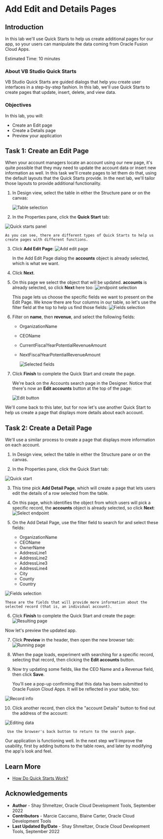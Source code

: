 # Add Edit and Details Pages

## Introduction

In this lab we'll use Quick Starts to help us create additional pages for our app, so your users can manipulate the data coming from Oracle Fusion Cloud Apps.

Estimated Time: 10 minutes

### About VB Studio Quick Starts
VB Studio Quick Starts are guided dialogs that help you create user interfaces in a step-by-step fashion.  In this lab, we'll use Quick Starts to create pages that update, insert, delete, and view data.

### Objectives


In this lab, you will:
* Create an Edit page
* Create a Details page
* Preview your application


## Task 1: Create an Edit Page

When your account managers locate an account using our new page, it's quite possible that they may need to update the account data or insert new information as well. In this task we'll create pages to let them do that, using the default layouts that the Quick Starts provide. In the next lab, we'll tailor those layouts to provide additional functionality.

1. In Design view, select the table in either the Structure pane or on the canvas:

	![Table selection](images/Design.png)

2. In the Properties pane, click the **Quick Start** tab:

  ![Quick starts panel](images/tableselected.png)

	As you can see, there are different types of Quick Starts to help us create pages with different functions.  

3. Click **Add Edit Page**:
	  ![Add edit page](images/addEdit.png)

	In the Add Edit Page dialog the **accounts** object is already selected, which is what we want.

4.  Click **Next**.

5. On this page we select the object that will be updated. **accounts** is already selected, so click **Next** here too:
	  ![endpoint selection](images/endpoints1.png)

	This page lets us choose the specific fields we want to present on the Edit Page. We know there are four columns in our table, so let's use the filter field at the top to help us find those fields:
	  ![Fields selection](images/endpoints2.png)

6. Filter on **name**, then **revenue**, and select the following fields:
	* OrganizationName
	* CEOName
	* CurrentFiscalYearPotentialRevenueAmount
	* NextFiscalYearPotentialRevenueAmount

	  ![Selected fields](images/fields.png)

7. Click **Finish** to complete the Quick Start and create the page.

	We're back on the Accounts search page in the Designer.  Notice that there's now an **Edit accounts** button at the top of the page:

	  ![Edit button](images/editButton.png)

We'll come back to this later, but for now let's use another Quick Start to help us create a page that displays more details about each account.

## Task 2: Create a Detail Page

We'll use a similar process to create a page that displays more information on each account.

1. In Design view, select the table in either the Structure pane or on the canvas.

2. In the Properties pane, click the Quick Start tab:

  ![Quick start](images/Design2.png)

3. This time pick **Add Detail Page**, which will create a page that lets users edit the details of a row selected from the table.

4. On this page, which identifies the object from which users will pick a specific record, the **accounts** object is already selected, so click **Next**:
  ![Select endpoint](images/endpoints3.png)

5. On the Add Detail Page, use the filter field to search for and select these fields:

	* OrganizationName
	* CEOName
	* OwnerName
	* AddressLine1
	* AddressLine2
	* AddressLine3
	* AddressLine4
	* City
	* County
	* Country

  ![Fields selection](images/fields2.png)

	These are the fields that will provide more information about the selected record (that is, an individual account).

6. Click **Finish** to complete the Quick Start and create the page:
  ![Resulting page](images/results.png)

Now let's preview the updated app.

7. Click **Preview** in the header, then open the new browser tab:
  ![Running page](images/home.png)

8. When the page loads, experiment with searching for a specific record, selecting that record, then clicking the **Edit accounts** button.

9. Now try updating some fields, like the CEO Name and a Revenue field, then click **Save**.

	You'll see a pop-up confirming that this data has been submitted to Oracle Fusion Cloud Apps. It will be reflected in your table, too:

  ![Record info](images/details.png)


10. Click another record, then click the "account Details" button to find out the address of the account:

  ![Editing data](images/edit.png)

	 Use the browser's back button to return to the search page.

Our application is functioning well. In the next step we'll improve the usability, first by adding buttons to the table rows, and later by modifying the app's look and feel.

## Learn More


* [How Do Quick Starts Work?](https://docs.oracle.com/en/cloud/paas/visual-builder/visualbuilder-building-appui/work-pages-and-flows1.html#GUID-DD40C71D-A8AE-43E2-A2F4-798AF3D49983)


## Acknowledgements
* **Author** - Shay Shmeltzer, Oracle Cloud Development Tools, September 2022
* **Contributors** -  Marcie Caccamo, Blaine Carter, Oracle Cloud Development Tools
* **Last Updated By/Date** - Shay Shmeltzer, Oracle Cloud Development Tools, September 2022
